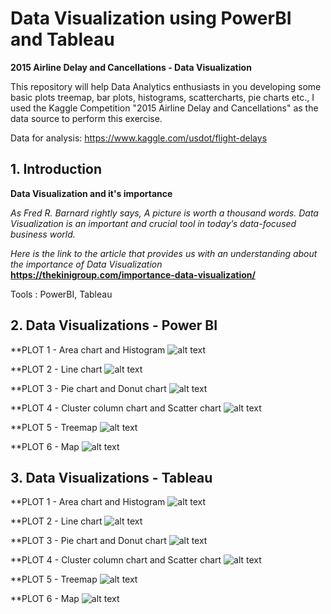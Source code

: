 # Data Visualization using PowerBI and Tableau

**2015 Airline Delay and Cancellations - Data Visualization**

This repository will help Data Analytics enthusiasts in you developing some basic plots treemap, bar plots, histograms, scattercharts, pie charts etc., I used the Kaggle Competition "2015 Airline Delay and Cancellations" as the data source to perform this exercise.

Data for analysis: https://www.kaggle.com/usdot/flight-delays

## 1. Introduction

**Data Visualization and it's importance**

*As Fred R. Barnard rightly says, A picture is worth a thousand words. Data Visualization is an important and crucial tool in today’s data-focused business world.*

*Here is the link to the article that provides us with an understanding about the importance of Data Visualization* **https://thekinigroup.com/importance-data-visualization/**

Tools : PowerBI, Tableau

## 2. Data Visualizations - Power BI

**PLOT 1 - Area chart and Histogram
    ![alt text](https://github.com/aparnaadiraju92/Airline-Delay-Data-Visualization/blob/master/Plots/PowerBI_(1).PNG)
    
**PLOT 2 - Line chart
    ![alt text](https://github.com/aparnaadiraju92/Airline-Delay-Data-Visualization/blob/master/Plots/PowerBI_(2).PNG)
    
**PLOT 3 - Pie chart and Donut chart
    ![alt text](https://github.com/aparnaadiraju92/Airline-Delay-Data-Visualization/blob/master/Plots/PowerBI_(3).PNG)
    
**PLOT 4 - Cluster column chart and Scatter chart
    ![alt text](https://github.com/aparnaadiraju92/Airline-Delay-Data-Visualization/blob/master/Plots/PowerBI_(4).PNG)
    
**PLOT 5 - Treemap
    ![alt text](https://github.com/aparnaadiraju92/Airline-Delay-Data-Visualization/blob/master/Plots/PowerBI_(5).PNG)
      
**PLOT 6 - Map
    ![alt text](https://github.com/aparnaadiraju92/Airline-Delay-Data-Visualization/blob/master/Plots/PowerBI_(6).PNG)


## 3. Data Visualizations - Tableau

**PLOT 1 - Area chart and Histogram
    ![alt text](https://github.com/aparnaadiraju92/Airline-Delay-Data-Visualization/blob/master/Plots/Tableau_(1).PNG)
    
**PLOT 2 - Line chart
    ![alt text](https://github.com/aparnaadiraju92/Airline-Delay-Data-Visualization/blob/master/Plots/Tableau_(2).PNG)
    
**PLOT 3 - Pie chart and Donut chart
    ![alt text](https://github.com/aparnaadiraju92/Airline-Delay-Data-Visualization/blob/master/Plots/Tableau_(3).PNG)
    
**PLOT 4 - Cluster column chart and Scatter chart
    ![alt text](https://github.com/aparnaadiraju92/Airline-Delay-Data-Visualization/blob/master/Plots/Tableau_(4).PNG)
    
**PLOT 5 - Treemap
    ![alt text](https://github.com/aparnaadiraju92/Airline-Delay-Data-Visualization/blob/master/Plots/Tableau_(5).PNG)
      
**PLOT 6 - Map
    ![alt text](https://github.com/aparnaadiraju92/Airline-Delay-Data-Visualization/blob/master/Plots/Tableau_(6).PNG)


